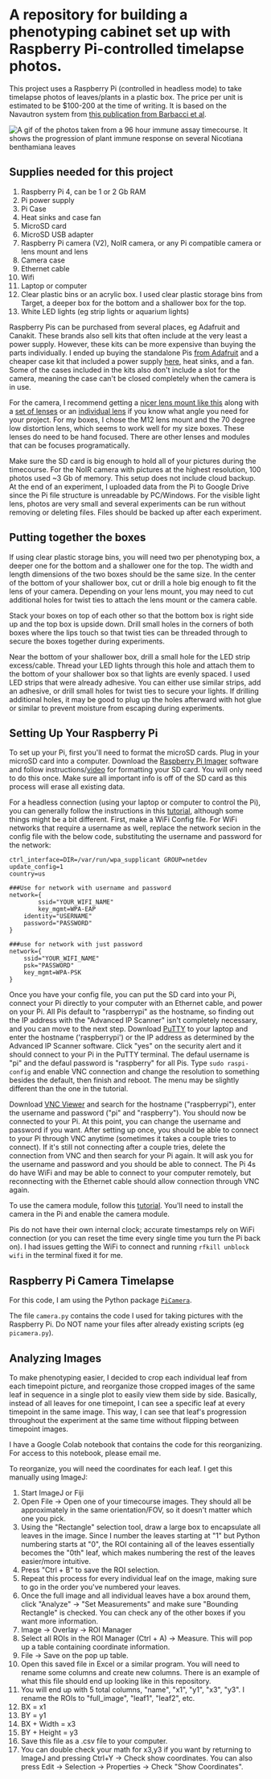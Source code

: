 # A repository for building a phenotyping cabinet set up with Raspberry Pi-controlled timelapse photos.
This project uses a Raspberry Pi (controlled in headless mode) to take timelapse photos of leaves/plants in a plastic box. The price per unit is estimated to be $100-200 at the time of writing. It is based on the Navautron system from [this publication from Barbacci et al](https://doi.org/10.1111/tpj.14747).

![A gif of the photos taken from a 96 hour immune assay timecourse. It shows the progression of plant immune response on several Nicotiana benthamiana leaves](test_ir2.gif)

## Supplies needed for this project
1. Raspberry Pi 4, can be 1 or 2 Gb RAM
2. Pi power supply
3. Pi Case
4. Heat sinks and case fan
5. MicroSD card
6. MicroSD USB adapter
7. Raspberry Pi camera (V2), NoIR camera, or any Pi compatible camera or lens mount and lens
8. Camera case
9. Ethernet cable
10. Wifi
11. Laptop or computer
12. Clear plastic bins or an acrylic box. I used clear plastic storage bins from Target, a deeper box for the bottom and a shallower box for the top.
13. White LED lights (eg strip lights or aquarium lights)
 
Raspberry Pis can be purchased from several places, eg Adafruit and Canakit. These brands also sell kits that often include at the very least a power supply. However, these kits can be more expensive than buying the parts individually. I ended up buying the standalone Pis [from Adafruit](https://www.adafruit.com/product/4295) and a cheaper case kit that included a power supply [here](https://www.amazon.com/gp/product/B07TTN1M7G/ref=ppx_yo_dt_b_search_asin_title?ie=UTF8&psc=1), heat sinks, and a fan. Some of the cases included in the kits also don't include a slot for the camera, meaning the case can't be closed completely when the camera is in use.

For the camera, I recommend getting a [nicer lens mount like this](https://www.amazon.com/dp/B013JTY8WY?psc=1&ref=ppx_yo2_dt_b_product_details) along with a [set of lenses](https://www.amazon.com/dp/B07NW8VR71?psc=1&ref=ppx_yo2_dt_b_product_details) or an [individual lens](https://www.amazon.com/dp/B08H512P4P?psc=1&ref=ppx_yo2_dt_b_product_details) if you know what angle you need for your project. For my boxes, I chose the M12 lens mount and the 70 degree low distortion lens, which seems to work well for my size boxes. These lenses do need to be hand focused. There are other lenses and modules that can be focuses programatically. 

Make sure the SD card is big enough to hold all of your pictures during the timecourse. For the NoIR camera with pictures at the highest resolution, 100 photos used ~3 Gb of memory. This setup does not include cloud backup. At the end of an experiment, I uploaded data from the Pi to Google Drive since the Pi file structure is unreadable by PC/Windows. For the visible light lens, photos are very small and several experiments can be run without removing or deleting files. Files should be backed up after each experiment.

## Putting together the boxes

If using clear plastic storage bins, you will need two per phenotyping box, a deeper one for the bottom and a shallower one for the top. The width and length dimensions of the two boxes should be the same size. In the center of the bottom of your shallower box, cut or drill a hole big enough to fit the lens of your camera. Depending on your lens mount, you may need to cut additional holes for twist ties to attach the lens mount or the camera cable.

Stack your boxes on top of each other so that the bottom box is right side up and the top box is upside down. Drill small holes in the corners of both boxes where the lips touch so that twist ties can be threaded through to secure the boxes together during experiments.

Near the bottom of your shallower box, drill a small hole for the LED strip excess/cable. Thread your LED lights through this hole and attach them to the bottom of your shallower box so that lights are evenly spaced. I used LED strips that were already adhesive. You can either use similar strips, add an adhesive, or drill small holes for twist ties to secure your lights. If drilling additional holes, it may be good to plug up the holes afterward with hot glue or similar to prevent moisture from escaping during experiments. 

## Setting Up Your Raspberry Pi

To set up your Pi, first you'll need to format the microSD cards. Plug in your microSD card into a computer. Download the [Raspberry Pi Imager](https://www.raspberrypi.org/software/) software and follow instructions/[video](https://www.youtube.com/watch?v=ntaXWS8Lk34) for formatting your SD card.
You will only need to do this once. Make sure all important info is off of the SD card as this process will erase all existing data.

For a headless connection (using your laptop or computer to control the Pi), you can generally follow the instructions in this [tutorial](https://maker.pro/raspberry-pi/projects/how-to-connect-a-raspberry-pi-to-a-laptop-display), although some things might be a bit different. First, make a WiFi Config file. For WiFi networks that require a username as well, replace the network secion in the config file with the below code, substituting the username and password for the network:

```
ctrl_interface=DIR=/var/run/wpa_supplicant GROUP=netdev
update_config=1
country=us

###Use for network with username and password
network={
        ssid="YOUR_WIFI_NAME"
        key_mgmt=WPA-EAP
	identity="USERNAME"
	password="PASSWORD"
}

###use for network with just password
network={
	ssid="YOUR_WIFI_NAME"
	psk="PASSWORD"
	key_mgmt=WPA-PSK
}
```

Once you have your config file, you can put the SD card into your Pi, connect your Pi directly to your computer with an Ethernet cable, and power on your Pi. All Pis default to "raspberrypi" as the hostname, so finding out the IP address with the "Advanced IP Scanner" isn't completely necessary, and you can move to the next step. Download [PuTTY](https://www.putty.org/) to your laptop and enter the hostname ('raspberrypi') or the IP address as determined by the Advanced IP Scanner software. Click "yes" on the security alert and it should connect to your Pi in the PuTTY terminal. The defaul username is "pi" and the defaul password is "raspberry" for all Pis. Type `sudo raspi-config` and enable VNC connection and change the resolution to something besides the default, then finish and reboot. The menu may be slightly different than the one in the tutorial.

Download [VNC Viewer](https://www.realvnc.com/en/connect/download/viewer/) and search for the hostname ("raspberrypi"), enter the username and password ("pi" and "raspberry"). You should now be connected to your Pi. At this point, you can change the username and password if you want. After setting up once, you should be able to connect to your Pi through VNC anytime (sometimes it takes a couple tries to connect). If it's still not connecting after a couple tries, delete the connection from VNC and then search for your Pi again. It will ask you for the username and password and you should be able to connect. The Pi 4s do have WiFi and may be able to connect to your computer remotely, but reconnecting with the Ethernet cable should allow connection through VNC again.

To use the camera module, follow this [tutorial](https://projects.raspberrypi.org/en/projects/getting-started-with-picamera/2). You'll need to install the camera in the Pi and enable the camera module.

Pis do not have their own internal clock; accurate timestamps rely on WiFi connection (or you can reset the time every single time you turn the Pi back on). I had issues getting the WiFi to connect and running `rfkill unblock wifi` in the terminal fixed it for me.

## Raspberry Pi Camera Timelapse

For this code, I am using the Python package [`PiCamera`](https://picamera.readthedocs.io/en/release-1.13/index.html).

The file `camera.py` contains the code I used for taking pictures with the Raspberry Pi. Do NOT name your files after already existing scripts (eg `picamera.py`).

## Analyzing Images

To make phenotyping easier, I decided to crop each individual leaf from each timepoint picture, and reorganize those cropped images of the same leaf in sequence in a single plot to easily view them side by side. Basically, instead of all leaves for one timepoint, I can see a specific leaf at every timepoint in the same image. This way, I can see that leaf's progression throughout the experiment at the same time without flipping between timepoint images.

I have a Google Colab notebook that contains the code for this reorganizing. For access to this notebook, please email me.

To reorganize, you will need the coordinates for each leaf. I get this manually using ImageJ:
1. Start ImageJ or Fiji
2. Open File -> Open one of your timecourse images. They should all be approximately in the same orientation/FOV, so it doesn't matter which one you pick.
3. Using the "Rectangle" selection tool, draw a large box to encapsulate all leaves in the image. Since I number the leaves starting at "1" but Python numbering starts at "0", the ROI containing all of the leaves essentially becomes the "0th" leaf, which makes numbering the rest of the leaves easier/more intuitive.
4. Press "Ctrl + B" to save the ROI selection.
5. Repeat this process for every individual leaf on the image, making sure to go in the order you've numbered your leaves.
6. Once the full image and all individual leaves have a box around them, click "Analyze" -> "Set Measurements" and make sure "Bounding Rectangle" is checked. You can check any of the other boxes if you want more information.
7. Image -> Overlay -> ROI Manager
8. Select all ROIs in the ROI Manager (Ctrl + A) -> Measure. This will pop up a table containing coordinate information.
9. File -> Save on the pop up table.
11. Open this saved file in Excel or a similar program. You will need to rename some columns and create new columns. There is an example of what this file should end up looking like in this repository.
12. You will end up with 5 total columns, "name", "x1", "y1", "x3", "y3". I rename the ROIs to "full_image", "leaf1", "leaf2", etc.
13. BX = x1
14. BY = y1
15. BX + Width = x3
16. BY + Height = y3
17. Save this file as a .csv file to your computer.
18. You can double check your math for x3,y3 if you want by returning to ImageJ and pressing Ctrl+Y -> Check show coordinates. You can also press Edit -> Selection -> Properties -> Check "Show Coordinates".




